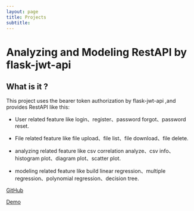 ```yaml
---
layout: page
title: Projects
subtitle: 
---
```


# Analyzing and Modeling RestAPI by flask-jwt-api

## What is it ?

This project uses the bearer token authorization by flask-jwt-api ,and provides RestAPI like this:

- User related feature like login、register、password forgot、password reset.

- File related feature like file upload、file list、file download、file delete.

- analyzing related feature like csv correlation analyze、csv info、histogram plot、diagram plot、scatter plot.

- modeling related feature like build linear regression、multiple regression、polynomial regression、decision tree.

[GitHub](https://github.com/TsungJu/data-analyze-ml-toolset-backend)

[Demo](https://data-analyze-ml-toolset-backend.azurewebsites.net/apidocs/)
